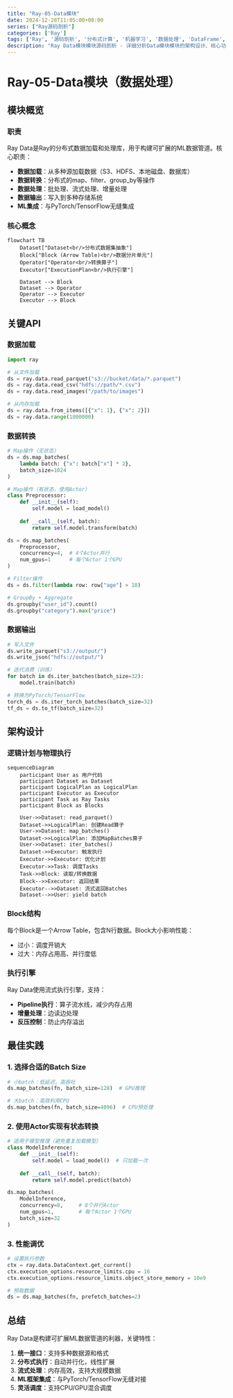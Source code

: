 ```yaml
---
title: "Ray-05-Data模块"
date: 2024-12-28T11:05:00+08:00
series: ["Ray源码剖析"]
categories: ['Ray']
tags: ['Ray', '源码剖析', '分布式计算', '机器学习', '数据处理', 'DataFrame', '数据集']
description: "Ray Data模块模块源码剖析 - 详细分析Data模块模块的架构设计、核心功能和实现机制"
---
```



# Ray-05-Data模块（数据处理）

## 模块概览

### 职责

Ray Data是Ray的分布式数据加载和处理库，用于构建可扩展的ML数据管道。核心职责：

- **数据加载**：从多种源加载数据（S3、HDFS、本地磁盘、数据库）
- **数据转换**：分布式的map、filter、group_by等操作
- **数据处理**：批处理、流式处理、增量处理
- **数据输出**：写入到多种存储系统
- **ML集成**：与PyTorch/TensorFlow无缝集成

### 核心概念

```mermaid
flowchart TB
    Dataset["Dataset<br/>分布式数据集抽象"]
    Block["Block (Arrow Table)<br/>数据分片单元"]
    Operator["Operator<br/>转换算子"]
    Executor["ExecutionPlan<br/>执行引擎"]
    
    Dataset --> Block
    Dataset --> Operator
    Operator --> Executor
    Executor --> Block
```

## 关键API

### 数据加载

```python
import ray

# 从文件加载
ds = ray.data.read_parquet("s3://bucket/data/*.parquet")
ds = ray.data.read_csv("hdfs://path/*.csv")
ds = ray.data.read_images("/path/to/images")

# 从内存加载
ds = ray.data.from_items([{"x": 1}, {"x": 2}])
ds = ray.data.range(1000000)
```

### 数据转换

```python
# Map操作（无状态）
ds = ds.map_batches(
    lambda batch: {"x": batch["x"] * 2},
    batch_size=1024
)

# Map操作（有状态，使用Actor）
class Preprocessor:
    def __init__(self):
        self.model = load_model()
    
    def __call__(self, batch):
        return self.model.transform(batch)

ds = ds.map_batches(
    Preprocessor,
    concurrency=4,  # 4个Actor并行
    num_gpus=1      # 每个Actor 1个GPU
)

# Filter操作
ds = ds.filter(lambda row: row["age"] > 18)

# GroupBy + Aggregate
ds.groupby("user_id").count()
ds.groupby("category").max("price")
```

### 数据输出

```python
# 写入文件
ds.write_parquet("s3://output/")
ds.write_json("hdfs://output/")

# 迭代消费（训练）
for batch in ds.iter_batches(batch_size=32):
    model.train(batch)

# 转换为PyTorch/TensorFlow
torch_ds = ds.iter_torch_batches(batch_size=32)
tf_ds = ds.to_tf(batch_size=32)
```

## 架构设计

### 逻辑计划与物理执行

```mermaid
sequenceDiagram
    participant User as 用户代码
    participant Dataset as Dataset
    participant LogicalPlan as LogicalPlan
    participant Executor as Executor
    participant Task as Ray Tasks
    participant Block as Blocks
    
    User->>Dataset: read_parquet()
    Dataset->>LogicalPlan: 创建Read算子
    User->>Dataset: map_batches()
    Dataset->>LogicalPlan: 添加MapBatches算子
    User->>Dataset: iter_batches()
    Dataset->>Executor: 触发执行
    Executor->>Executor: 优化计划
    Executor->>Task: 调度Tasks
    Task->>Block: 读取/转换数据
    Block-->>Executor: 返回结果
    Executor-->>Dataset: 流式返回Batches
    Dataset-->>User: yield batch
```

### Block结构

每个Block是一个Arrow Table，包含N行数据。Block大小影响性能：
- 过小：调度开销大
- 过大：内存占用高、并行度低

### 执行引擎

Ray Data使用流式执行引擎，支持：
- **Pipeline执行**：算子流水线，减少内存占用
- **增量处理**：边读边处理
- **反压控制**：防止内存溢出

## 最佳实践

### 1. 选择合适的Batch Size

```python
# 小batch：低延迟，高吞吐
ds.map_batches(fn, batch_size=128)  # GPU推理

# 大batch：高效利用CPU
ds.map_batches(fn, batch_size=4096)  # CPU预处理
```

### 2. 使用Actor实现有状态转换

```python
# 适用于模型推理（避免重复加载模型）
class ModelInference:
    def __init__(self):
        self.model = load_model()  # 只加载一次
    
    def __call__(self, batch):
        return self.model.predict(batch)

ds.map_batches(
    ModelInference,
    concurrency=8,     # 8个并行Actor
    num_gpus=1,        # 每个Actor 1个GPU
    batch_size=32
)
```

### 3. 性能调优

```python
# 设置执行参数
ctx = ray.data.DataContext.get_current()
ctx.execution_options.resource_limits.cpu = 16
ctx.execution_options.resource_limits.object_store_memory = 10e9

# 预取数据
ds = ds.map_batches(fn, prefetch_batches=2)
```

## 总结

Ray Data是构建可扩展ML数据管道的利器，关键特性：

1. **统一接口**：支持多种数据源和格式
2. **分布式执行**：自动并行化，线性扩展
3. **流式处理**：内存高效，支持大规模数据
4. **ML框架集成**：与PyTorch/TensorFlow无缝对接
5. **灵活调度**：支持CPU/GPU混合调度

